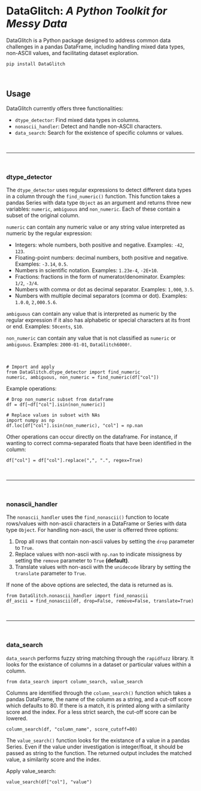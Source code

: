 # DataGlitch: _A Python Toolkit for Messy Data_

DataGlitch is a Python package designed to address common data challenges in a pandas DataFrame, including handling mixed data types, non-ASCII values, and facilitating dataset exploration. 

```
pip install DataGlitch
```

<br>

## Usage
DataGlitch currently offers three functionalities:
- `dtype_detector`: Find mixed data types in columns. 
- `nonascii_handler`: Detect and handle non-ASCII characters.
- `data_search`: Search for the existence of specific columns or values.

<br>
<hr>
<br>

### dtype_detector

The `dtype_detector` uses regular expressions to detect different data types in a column through the `find_numeric()` function. This function takes a pandas Series with data type `Object` as an argument and returns three new variables: `numeric`, `ambiguous` and `non_numeric`. Each of these contain a subset of the original column.

`numeric` can contain any numeric value or any string value interpreted as numeric by the regular expression:
-	Integers: whole numbers, both positive and negative. Examples: `-42`, `123`. 
-	Floating-point numbers: decimal numbers, both positive and negative. Examples: `-3.14`, `0.5`. 
-	Numbers in scientific notation. Examples: `1.23e-4`, `-2E+10`. 
-	Fractions: fractions in the form of numerator/denominator. Examples: `1/2`, `-3/4`. 
-	Numbers with comma or dot as decimal separator. Examples: `1,000`, `3.5`. 
-	Numbers with multiple decimal separators (comma or dot). Examples: `1.0.0`, `2,000.5.6`.

`ambiguous` can contain any value that is interpreted as numeric by the regular expression if it also has alphabetic or special characters at its front or end. Examples: `50cents`, `$10`.

`non_numeric` can contain any value that is not classified as `numeric` or `ambiguous`. Examples: `2000-01-01`, `DataGlitch6000!`.

<br>

```
# Import and apply
from DataGlitch.dtype_detector import find_numeric
numeric, ambiguous, non_numeric = find_numeric(df["col"])
```
Example operations:

```
# Drop non_numeric subset from dataframe
df = df[~df["col"].isin(non_numeric)]
```

```
# Replace values in subset with NAs
import numpy as np
df.loc[df["col"].isin(non_numeric), "col"] = np.nan
```

Other operations can occur directly on the dataframe. For instance, if wanting to correct comma-separated floats that have been identified in the column:
```
df["col"] = df["col"].replace(",", ".", regex=True)
```

<br>
<hr>
<br>

### nonascii_handler

The `nonascii_handler` uses the `find_nonascii()` function to locate rows/values with non-ascii characters in a DataFrame or Series with data type `Object`. For handling non-ascii, the user is offerred three options:
1. Drop all rows that contain non-ascii values by setting the `drop` parameter to `True`.
2. Replace values with non-ascii with `np.nan` to indicate missigness by setting the `remove` parameter to `True` **(default)**.
3. Translate values with non-ascii with the `unidecode` library by setting the `translate` parameter to `True`.

If none of the above options are selected, the data is returned as is.

```
from DataGlitch.nonascii_handler import find_nonascii
df_ascii = find_nonascii(df, drop=False, remove=False, translate=True)
```

<br>
<hr>
<br>

### data_search

`data_search` performs fuzzy string matching through the `rapidfuzz` library. It looks for the existance of columns in a dataset or particular values within a column. 

```
from data_search import column_search, value_search
```

Columns are identified through the `column_search()` function which takes a pandas DataFrame, the name of the column as a string, and a cut-off score which defaults to 80. If there is a match, it is printed along with a similarity score and the index. For a less strict search, the cut-off score can be lowered.

```
column_search(df, "column_name", score_cutoff=80)
```

The `value_search()` function looks for the existance of a value in a pandas Series. Even if the value under investigation is integer/float, it should be passed as string to the function. The returned output includes the matched value, a similarity score and the index.

Apply value_search:
```
value_search(df["col"], "value")
```




